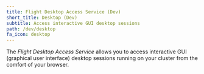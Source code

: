 ```yaml
---
title: Flight Desktop Access Service (Dev)
short_title: Desktop (Dev)
subtitle: Access interactive GUI desktop sessions
path: /dev/desktop
fa_icon: desktop
---
```

The *Flight Desktop Access Service* allows you to access interactive
GUI (graphical user interface) desktop sessions running on your
cluster from the comfort of your browser.

